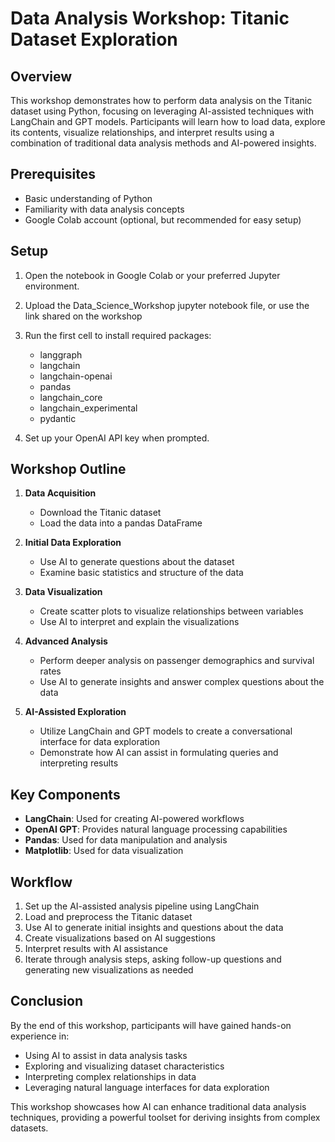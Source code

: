 # Data Analysis Workshop: Titanic Dataset Exploration

## Overview

This workshop demonstrates how to perform data analysis on the Titanic dataset using Python, focusing on leveraging AI-assisted techniques with LangChain and GPT models. Participants will learn how to load data, explore its contents, visualize relationships, and interpret results using a combination of traditional data analysis methods and AI-powered insights.

## Prerequisites

- Basic understanding of Python
- Familiarity with data analysis concepts
- Google Colab account (optional, but recommended for easy setup)

## Setup

1. Open the notebook in Google Colab or your preferred Jupyter environment.
2. Upload the Data_Science_Workshop jupyter notebook file, or use the link shared on the workshop
3. Run the first cell to install required packages:
   - langgraph
   - langchain
   - langchain-openai
   - pandas
   - langchain_core
   - langchain_experimental
   - pydantic

4. Set up your OpenAI API key when prompted.

## Workshop Outline

1. **Data Acquisition**
   - Download the Titanic dataset
   - Load the data into a pandas DataFrame

2. **Initial Data Exploration**
   - Use AI to generate questions about the dataset
   - Examine basic statistics and structure of the data

3. **Data Visualization**
   - Create scatter plots to visualize relationships between variables
   - Use AI to interpret and explain the visualizations

4. **Advanced Analysis**
   - Perform deeper analysis on passenger demographics and survival rates
   - Use AI to generate insights and answer complex questions about the data

5. **AI-Assisted Exploration**
   - Utilize LangChain and GPT models to create a conversational interface for data exploration
   - Demonstrate how AI can assist in formulating queries and interpreting results

## Key Components

- **LangChain**: Used for creating AI-powered workflows
- **OpenAI GPT**: Provides natural language processing capabilities
- **Pandas**: Used for data manipulation and analysis
- **Matplotlib**: Used for data visualization

## Workflow

1. Set up the AI-assisted analysis pipeline using LangChain
2. Load and preprocess the Titanic dataset
3. Use AI to generate initial insights and questions about the data
4. Create visualizations based on AI suggestions
5. Interpret results with AI assistance
6. Iterate through analysis steps, asking follow-up questions and generating new visualizations as needed

## Conclusion

By the end of this workshop, participants will have gained hands-on experience in:
- Using AI to assist in data analysis tasks
- Exploring and visualizing dataset characteristics
- Interpreting complex relationships in data
- Leveraging natural language interfaces for data exploration

This workshop showcases how AI can enhance traditional data analysis techniques, providing a powerful toolset for deriving insights from complex datasets.
